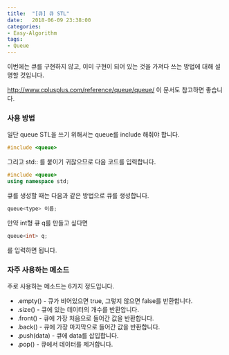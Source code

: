 ```yaml
---
title:  "[큐] 큐 STL"
date:   2018-06-09 23:38:00
categories:
- Easy-Algorithm
tags:
- Queue
---
```


이번에는 큐를 구현하지 않고, 이미 구현이 되어 있는 것을 가져다 쓰는 방법에 대해 설명할 것입니다.

http://www.cplusplus.com/reference/queue/queue/ 이 문서도 참고하면 좋습니다.

### 사용 방법
일단 queue STL을 쓰기 위해서는 queue를 include 해줘야 합니다.
```cpp
#include <queue>
```

그리고 std:: 를 붙이기 귀찮으므로 다음 코드를 입력합니다.
```cpp
#include <queue>
using namespace std;
```

큐를 생성할 때는 다음과 같은 방법으로 큐를 생성합니다.
```cpp
queue<type> 이름;
```

만약 int형 큐 q를 만들고 싶다면
```cpp
queue<int> q;
```
를 입력하면 됩니다.

### 자주 사용하는 메소드
주로 사용하는 메소드는 6가지 정도입니다.
* .empty() - 큐가 비어있으면 true, 그렇지 않으면 false를 반환합니다.
* .size() - 큐에 있는 데이터의 개수를 반환압니다.
* .front() - 큐에 가장 처음으로 들어간 값을 반환합니다.
* .back() - 큐에 가장 마지막으로 들어간 값을 반환합니다.
* .push(data) - 큐에 data를 삽입합니다.
* .pop() - 큐에서 데이터를 제거합니다.
